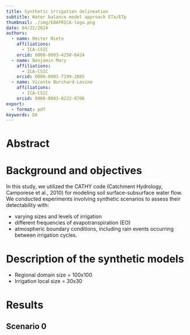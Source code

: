 ```yaml
---
title: Synthetic irrigation delineation
subtitle: Water balance model approach ETa/ETp
thumbnail: ./img/EOAFRICA-logo.png
date: 04/22/2024
authors:
  - name: Hector Nieto
    affiliations:
      - ICA-CSIC
    orcid: 0000-0003-4250-6424
  - name: Benjamin Mary
    affiliations:
      - ICA-CSIC
    orcid: 0000-0001-7199-2885
  - name: Vicente Burchard-Levine
    affiliations:
      - ICA-CSIC
    orcid: 0000-0003-0222-8706
export: 
  - format: pdf
keywords: DA
---
```


# Abstract


# Background and objectives

In this study, we utilized the CATHY code (Catchment Hydrology, Camporese et al., 2010) for modeling soil surface-subsurface water flow. We conducted experiments involving synthetic scenarios to assess their detectability with:
- varying sizes and levels of irrigation
- different frequencies of evapotranspiration (EO) 
- atmospheric boundary conditions, including rain events occurring between irrigation cycles. 


# Description of the synthetic models

- Regional domain size = 100x100
- Irrigation local size = 30x30


# Results

## Scenario 0





